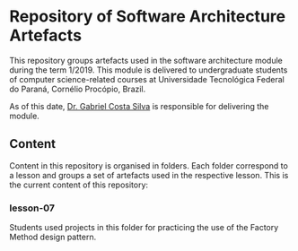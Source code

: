 # Repository of Software Architecture Artefacts

This repository groups artefacts used in the software architecture module during the term 1/2019. This module is delivered to undergraduate students of computer science-related courses at Universidade Tecnológica Federal do Paraná, Cornélio Procópio, Brazil.  

As of this date, [Dr. Gabriel Costa Silva](http://gabrielcosta.utfpr.site) is responsible for delivering the module.

## Content

Content in this repository is organised in folders. Each folder correspond to a lesson and groups a set of artefacts used in the respective lesson. This is the current content of this repository:

### lesson-07
Students used projects in this folder for practicing the use of the Factory Method design pattern.
